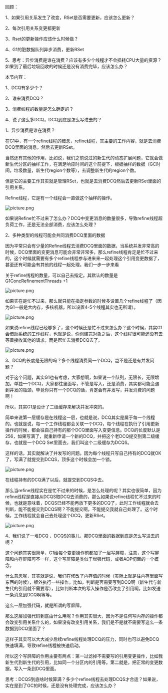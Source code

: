 回顾：

1、如果引用关系发生了改变，RSet是否需要更新，应该怎么更新？

2、每次引用关系变更都更新

3、Rset的更新操作应该什么时候做？

4、G1的脏数据队列异步消费，更新RSet

5、思考：异步消费是谁在消费？应该有多少个线程才不会损耗CPU大量的资源？如果到了最后垃圾回收的时候还是没有消费完毕，应该怎么办？

 

本节内容：

1、DCQ有多少个？

2、谁来消费DCQ？

3、消费线程的数量是怎么确定的？

4、说了这么多DCQ，DCQ到底是怎么写进去的？

 

1、异步消费是谁在消费？

在G1中，有一个refine线程的概念，refine线程，其主要的工作内容，就是去消费DCQ里面的消息，然后去更新RSet。

当然还有其他的作用，比如说，我们之前说过的新生代的动态扩展问题，它就会做新生代分区的抽样工作，在满足响应时间的这个前提下，根据抽样的数据（GC时间，垃圾数量，新生代region个数等），去调整新生代的region个数。

但是它的主要工作其实就是管理RSet，也就是去消费DCQ然后去更新RSet里面的引用关系。

Refine线程，它是有一个线程会一直做这个抽样的操作。

![picture.png](http://wechatapppro-1252524126.cdn.xiaoeknow.com/image/ueditor/34003300_1641210194.png?imageView2/2/q/80%7CimageMogr2/ignore-error/1)

如果说Refine忙不过来了怎么办？DCQ中变更消息的数量很多，导致refine线程超负荷工作，还是无法全部消费，应该怎么处理？

 

2、多种类型的线程可能会共同消费DCQ里面的数据

因为平常只会有少量的Refine线程去消费DCQ里面的数据，当系统并发非常高的时候，DCQ里面的变更消息可能会非常非常多，那么refine线程肯定是忙不过来的，这个时候就需要有多个refine线程参与进来来一起处理这个引用变更数据了，甚至还有可能会有其他的线程一起处理。我们一步一步来看

关于refine线程的数量，可以自己去指定。其默认的数量是G1ConcRefinementThreads +1

![picture.png](http://wechatapppro-1252524126.cdn.xiaoeknow.com/image/ueditor/35230100_1641210194.png?imageView2/2/q/80%7CimageMogr2/ignore-error/1)

如果实在是忙不过来，那么就只能在指定参数的时候多设置几个refine线程了（因为G1一般是大内存，多核机器，所以设置4-5个线程其实也无所谓）。

![picture.png](http://wechatapppro-1252524126.cdn.xiaoeknow.com/image/ueditor/79066200_1641210194.png?imageView2/2/q/80%7CimageMogr2/ignore-error/1)

如果说refine线程已经够多了，这个时候还是忙不过来怎么办？这个时候，其实G1会借助系统的工作线程，也就是说，你创建完对象之后，这个线程很可能还没有去等着接收其他的请求，而是帮忙去消费DCQ去了。

![picture.png](http://wechatapppro-1252524126.cdn.xiaoeknow.com/image/ueditor/80796300_1641210194.png?imageView2/2/q/80%7CimageMogr2/ignore-error/1)

 

3、DCQ的长度是无限的吗？多个线程消费同一个DCQ，岂不是还是有并发问题？

对于这个问题，其实G1也有考虑，大家想啊，如果说一个队列，无限长，无限增加，单独一个DCQ，大家都往里面写，不管是写入，还是消费，其实都可能会遇到并发的瓶颈，毕竟你只有一个DCQ的话，肯定会有并发写，并发消费的问题啊！

所以，其实G1是设计了二级缓存来解决并发冲突的。

简单来说第一层缓存是在线程这一层，也就是说，DCQ其实是属于每一个线程的。也就是说，每一个工作线程都会关联一个DCQ，每个线程在执行了引用更新操作的时候，都会往自己持有的那个DCQ里面写入变更信息。DCQ的长度默认是256，如果写满了，就重新申请一个新的DCQ，并把这个老DCQ提交到第二级缓存，也就是一个DCQ Set里面去，我们叫这个二级缓存为DCQS。

这样的话，其实就解决了并发写的问题。因为每个线程只写自己持有的DCQ就OK了，写满了就提交到DCQS，顶多这个时候会加一个锁。

![picture.png](http://wechatapppro-1252524126.cdn.xiaoeknow.com/image/ueditor/80021300_1641210194.png?imageView2/2/q/80%7CimageMogr2/ignore-error/1)

在线程持有的DCQ满了以后，就提交到DCQS中去。

那么当refine线程实在是忙不过来的时候，是怎么处理的呢？其实也很简单，因为refine线程是直接从DCQS取DCQ去消费的，那么如果说refine线程忙不过来的时候，也就是意味着，DCQS已经不能再放下更多的DCQ了，此时工作线程就会去判断，能不能提交到DCQS啊？不能提交啊，不能提交我就自己处理了。这个时候，工作线程就会自己去处理这个DCQ，更新RSet。

![picture.png](http://wechatapppro-1252524126.cdn.xiaoeknow.com/image/ueditor/80698100_1641210194.png?imageView2/2/q/80%7CimageMogr2/ignore-error/1)

4、我们说了一堆DCQ 、DCQS的事儿，那DCQ里面的数据到底是怎么写进去的呢？

这个问题其实很简单，G1给每个变更操作前都加了一层写屏障，注意，这个写屏障和内存屏障可不一样，这个写屏障是类似于增强代码，或者AOP切面的一个概念。

什么意思呢，其实就是说，我们在修改了内存值的时候（实际上就是往内存里面写东西的时候），额外执行一些操作。比如，判断是否需要写到DCQ啊（新生代与新生代的引用就不需要写），比如判断本次的写入操作是否改变了引用啊，比如发送一条消息到DCQ啊等等。

这么一层加强代码，就是所谓的写屏障。

那么这层加强代码到底由什么用呢？作用其实很大，因为不是任何写内存的操作都会改变引用关系什么的，如果没有改变引用关系，我们是不是就不需要写这么一条数据到DCQ里面了？

这样子其实可以大大减少后续refine线程处理DCQ的压力，同时也可以避免DCQ快速填满，导致refine线程被快速启动。

所以这个写屏障的作用主要有两点：第一过滤掉不需要写的引用变更操作，比如我新生代到新生代的引用，比如同一个分区内的引用等。第二就是，把正常的变更数据，写入一条到DCQ里面。

 

思考：DCQS到底啥时候算满？多少个refine线程去处理DCQS才合适？如果说，实在是到了GC的时候，还是没有处理完成，应该怎么办？